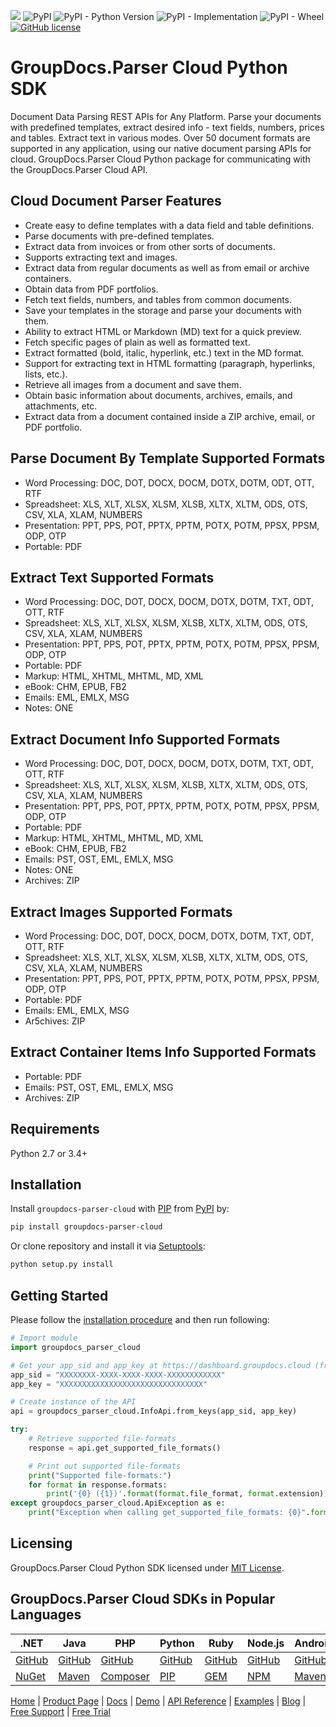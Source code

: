 ![](https://img.shields.io/badge/api-v1.0-lightgrey) ![PyPI](https://img.shields.io/pypi/v/groupdocs-parser-cloud) ![PyPI - Python Version](https://img.shields.io/pypi/pyversions/groupdocs-parser-cloud) ![PyPI - Implementation](https://img.shields.io/pypi/implementation/groupdocs-parser-cloud) ![PyPI - Wheel](https://img.shields.io/pypi/wheel/groupdocs-parser-cloud) [![GitHub license](https://img.shields.io/github/license/groupdocs-parser-cloud/groupdocs-parser-cloud-python)](https://github.com/groupdocs-parser-cloud/groupdocs-parser-cloud-python/blob/master/LICENSE)

# GroupDocs.Parser Cloud Python SDK
Document Data Parsing REST APIs for Any Platform. Parse your documents with predefined templates, extract desired info - text fields, numbers, prices and tables. Extract text in various modes. Over 50 document formats are supported in any application, using our native document parsing APIs for cloud. GroupDocs.Parser Cloud Python package for communicating with the GroupDocs.Parser Cloud API.


## Cloud Document Parser Features

- Create easy to define templates with a data field and table definitions.
- Parse documents with pre-defined templates.
- Extract data from invoices or from other sorts of documents.
- Supports extracting text and images.
- Extract data from regular documents as well as from email or archive containers.
- Obtain data from PDF portfolios.
- Fetch text fields, numbers, and tables from common documents.
- Save your templates in the storage and parse your documents with them.
- Ability to extract HTML or Markdown (MD) text for a quick preview.
- Fetch specific pages of plain as well as formatted text.
- Extract formatted (bold, italic, hyperlink, etc.) text in the MD format.
- Support for extracting text in HTML formatting (paragraph, hyperlinks, lists, etc.).
- Retrieve all images from a document and save them.
- Obtain basic information about documents, archives, emails, and attachments, etc.
- Extract data from a document contained inside a ZIP archive, email, or PDF portfolio.


## Parse Document By Template Supported Formats

- Word Processing: DOC, DOT, DOCX, DOCM, DOTX, DOTM, ODT, OTT, RTF
- Spreadsheet: XLS, XLT, XLSX, XLSM, XLSB, XLTX, XLTM, ODS, OTS, CSV, XLA, XLAM, NUMBERS
- Presentation: PPT, PPS, POT, PPTX, PPTM, POTX, POTM, PPSX, PPSM, ODP, OTP
- Portable: PDF

## Extract Text Supported Formats

- Word Processing: DOC, DOT, DOCX, DOCM, DOTX, DOTM, TXT, ODT, OTT, RTF
- Spreadsheet: XLS, XLT, XLSX, XLSM, XLSB, XLTX, XLTM, ODS, OTS, CSV, XLA, XLAM, NUMBERS
- Presentation: PPT, PPS, POT, PPTX, PPTM, POTX, POTM, PPSX, PPSM, ODP, OTP
- Portable: PDF
- Markup: HTML, XHTML, MHTML, MD, XML
- eBook: CHM, EPUB, FB2
- Emails: EML, EMLX, MSG
- Notes: ONE

## Extract Document Info Supported Formats

- Word Processing: DOC, DOT, DOCX, DOCM, DOTX, DOTM, TXT, ODT, OTT, RTF
- Spreadsheet: XLS, XLT, XLSX, XLSM, XLSB, XLTX, XLTM, ODS, OTS, CSV, XLA, XLAM, NUMBERS
- Presentation: PPT, PPS, POT, PPTX, PPTM, POTX, POTM, PPSX, PPSM, ODP, OTP
- Portable: PDF
- Markup: HTML, XHTML, MHTML, MD, XML
- eBook: CHM, EPUB, FB2
- Emails: PST, OST, EML, EMLX, MSG
- Notes: ONE
- Archives: ZIP

## Extract Images Supported Formats

- Word Processing: DOC, DOT, DOCX, DOCM, DOTX, DOTM, TXT, ODT, OTT, RTF
- Spreadsheet: XLS, XLT, XLSX, XLSM, XLSB, XLTX, XLTM, ODS, OTS, CSV, XLA, XLAM, NUMBERS
- Presentation: PPT, PPS, POT, PPTX, PPTM, POTX, POTM, PPSX, PPSM, ODP, OTP
- Portable: PDF
- Emails: EML, EMLX, MSG
- Ar5chives: ZIP

## Extract Container Items Info Supported Formats

- Portable: PDF
- Emails: PST, OST, EML, EMLX, MSG
- Archives: ZIP

## Requirements

Python 2.7 or 3.4+

## Installation
Install `groupdocs-parser-cloud` with [PIP](https://pypi.org/project/pip/) from [PyPI](https://pypi.org/) by:

```sh
pip install groupdocs-parser-cloud
```

Or clone repository and install it via [Setuptools](http://pypi.python.org/pypi/setuptools):

```sh
python setup.py install
```

## Getting Started

Please follow the [installation procedure](#installation) and then run following:

```python
# Import module
import groupdocs_parser_cloud

# Get your app_sid and app_key at https://dashboard.groupdocs.cloud (free registration is required).
app_sid = "XXXXXXXX-XXXX-XXXX-XXXX-XXXXXXXXXXXX"
app_key = "XXXXXXXXXXXXXXXXXXXXXXXXXXXXXXXX"

# Create instance of the API
api = groupdocs_parser_cloud.InfoApi.from_keys(app_sid, app_key)

try:
    # Retrieve supported file-formats
    response = api.get_supported_file_formats()

    # Print out supported file-formats
    print("Supported file-formats:")
    for format in response.formats:
        print('{0} ({1})'.format(format.file_format, format.extension))
except groupdocs_parser_cloud.ApiException as e:
    print("Exception when calling get_supported_file_formats: {0}".format(e.message))
```

## Licensing
GroupDocs.Parser Cloud Python SDK licensed under [MIT License](http://github.com/groupdocs-parser-cloud/groupdocs-parser-cloud-python/LICENSE).

## GroupDocs.Parser Cloud SDKs in Popular Languages

| .NET | Java | PHP | Python | Ruby | Node.js | Android |
|---|---|---|---|---|---|---|
| [GitHub](https://github.com/groupdocs-parser-cloud/groupdocs-parser-cloud-dotnet) | [GitHub](https://github.com/groupdocs-parser-cloud/groupdocs-parser-cloud-java) | [GitHub](https://github.com/groupdocs-parser-cloud/groupdocs-parser-cloud-php) | [GitHub](https://github.com/groupdocs-parser-cloud/groupdocs-parser-cloud-python) | [GitHub](https://github.com/groupdocs-parser-cloud/groupdocs-parser-cloud-ruby)  | [GitHub](https://github.com/groupdocs-parser-cloud/groupdocs-parser-cloud-node) | [GitHub](https://github.com/groupdocs-parser-cloud/groupdocs-parser-cloud-android) |
| [NuGet](https://www.nuget.org/packages/GroupDocs.parser-Cloud/) | [Maven](https://repository.groupdocs.cloud/webapp/#/artifacts/browse/tree/General/repo/com/groupdocs/groupdocs-parser-cloud) | [Composer](https://packagist.org/packages/groupdocscloud/groupdocs-parser-cloud) | [PIP](https://pypi.org/project/groupdocs-parser-cloud/) | [GEM](https://rubygems.org/gems/groupdocs_parser_cloud)  | [NPM](https://www.npmjs.com/package/groupdocs-parser-cloud) | [Maven](https://repository.groupdocs.cloud/webapp/#/artifacts/browse/tree/General/repo/com/groupdocs/groupdocs-parser-cloud-android) |

[Home](https://www.groupdocs.cloud/) | [Product Page](https://products.groupdocs.cloud/parser/python) | [Docs](https://docs.groupdocs.cloud/parser/) | [Demo](https://products.groupdocs.app/parser/family) | [API Reference](https://apireference.groupdocs.cloud/parser/) | [Examples](https://github.com/groupdocs-parser-cloud/groupdocs-parser-cloud-python-samples) | [Blog](https://blog.groupdocs.cloud/category/parser/) | [Free Support](https://forum.groupdocs.cloud/c/parser) | [Free Trial](https://purchase.groupdocs.cloud/trial)
